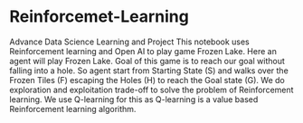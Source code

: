 # Reinforcemet-Learning
Advance Data Science Learning and Project
This notebook uses Reinforcement learning and Open AI to play game Frozen Lake. Here an agent will play Frozen Lake. Goal of this game is to reach our goal without falling into a hole. So agent start from Starting State (S) and walks over the Frozen Tiles (F) escaping the Holes (H) to reach the Goal state (G). We do exploration and exploitation trade-off to solve the problem of Reinforcement learning. We use Q-learning for this as Q-learning is a value based Reinforcement learning algorithm.
